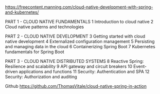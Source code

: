 https://freecontent.manning.com/cloud-native-development-with-spring-and-kubernetes/

PART 1 - CLOUD NATIVE FUNDAMENTALS
1 Introduction to cloud native
2 Cloud native patterns and technologies

PART 2 - CLOUD NATIVE DEVELOPMENT
3 Getting started with cloud native development
4 Externalized configuration management
5 Persisting and managing data in the cloud
6 Containerizing Spring Boot
7 Kubernetes fundamentals for Spring Boot

PART 3 - CLOUD NATIVE DISTRIBUTED SYSTEMS
8 Reactive Spring: Resilience and scalability
9 API gateway and circuit breakers
10 Event-driven applications and functions
11 Security: Authentication and SPA
12 Security: Authorization and auditing

Github
https://github.com/ThomasVitale/cloud-native-spring-in-action
